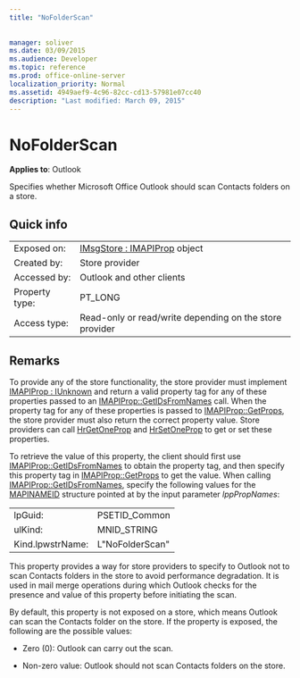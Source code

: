 ```yaml
---
title: "NoFolderScan"
 
 
manager: soliver
ms.date: 03/09/2015
ms.audience: Developer
ms.topic: reference
ms.prod: office-online-server
localization_priority: Normal
ms.assetid: 4949aef9-4c96-82cc-cd13-57981e07cc40
description: "Last modified: March 09, 2015"
---
```


# NoFolderScan

  
  
**Applies to**: Outlook 
  
Specifies whether Microsoft Office Outlook should scan Contacts folders on a store.
  
## Quick info

|||
|:-----|:-----|
|Exposed on:  <br/> |[IMsgStore : IMAPIProp](imsgstoreimapiprop.md) object  <br/> |
|Created by:  <br/> |Store provider  <br/> |
|Accessed by:  <br/> |Outlook and other clients  <br/> |
|Property type:  <br/> |PT_LONG  <br/> |
|Access type:  <br/> |Read-only or read/write depending on the store provider  <br/> |
   
## Remarks

To provide any of the store functionality, the store provider must implement [IMAPIProp : IUnknown](imapipropiunknown.md) and return a valid property tag for any of these properties passed to an [IMAPIProp::GetIDsFromNames](imapiprop-getidsfromnames.md) call. When the property tag for any of these properties is passed to [IMAPIProp::GetProps](imapiprop-getprops.md), the store provider must also return the correct property value. Store providers can call [HrGetOneProp](hrgetoneprop.md) and [HrSetOneProp](hrsetoneprop.md) to get or set these properties. 
  
To retrieve the value of this property, the client should first use [IMAPIProp::GetIDsFromNames](imapiprop-getidsfromnames.md) to obtain the property tag, and then specify this property tag in [IMAPIProp::GetProps](imapiprop-getprops.md) to get the value. When calling [IMAPIProp::GetIDsFromNames](imapiprop-getidsfromnames.md), specify the following values for the [MAPINAMEID](mapinameid.md) structure pointed at by the input parameter  _lppPropNames_:
  
|||
|:-----|:-----|
|lpGuid:  <br/> |PSETID_Common  <br/> |
|ulKind:  <br/> |MNID_STRING  <br/> |
|Kind.lpwstrName:  <br/> |L"NoFolderScan"  <br/> |
   
This property provides a way for store providers to specify to Outlook not to scan Contacts folders in the store to avoid performance degradation. It is used in mail merge operations during which Outlook checks for the presence and value of this property before initiating the scan.
  
By default, this property is not exposed on a store, which means Outlook can scan the Contacts folder on the store. If the property is exposed, the following are the possible values:
  
- Zero (0): Outlook can carry out the scan.
    
- Non-zero value: Outlook should not scan Contacts folders on the store.
    

